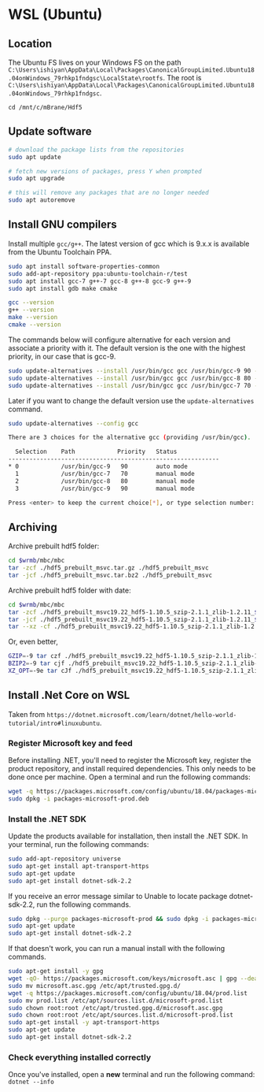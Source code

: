 # WSL (Ubuntu)

## Location

The Ubuntu FS lives on your Windows FS on the path
`C:\Users\ishiyan\AppData\Local\Packages\CanonicalGroupLimited.Ubuntu18.04onWindows_79rhkp1fndgsc\LocalState\rootfs`.
The root is `C:\Users\ishiyan\AppData\Local\Packages\CanonicalGroupLimited.Ubuntu18.04onWindows_79rhkp1fndgsc`.

`cd /mnt/c/mBrane/Hdf5`

## Update software

```bash
# download the package lists from the repositories
sudo apt update

# fetch new versions of packages, press Y when prompted
sudo apt upgrade

# this will remove any packages that are no longer needed
sudo apt autoremove
```

## Install GNU compilers

Install multiple `gcc/g++`. The latest version of gcc which is 9.x.x is available from the Ubuntu Toolchain PPA.

```bash
sudo apt install software-properties-common
sudo add-apt-repository ppa:ubuntu-toolchain-r/test
sudo apt install gcc-7 g++-7 gcc-8 g++-8 gcc-9 g++-9
sudo apt install gdb make cmake

gcc --version
g++ --version
make --version
cmake --version
```

The commands below will configure alternative for each version and associate a priority with it.
The default version is the one with the highest priority, in our case that is gcc-9.

```bash
sudo update-alternatives --install /usr/bin/gcc gcc /usr/bin/gcc-9 90 --slave /usr/bin/g++ g++ /usr/bin/g++-9 --slave /usr/bin/gcov gcov /usr/bin/gcov-9
sudo update-alternatives --install /usr/bin/gcc gcc /usr/bin/gcc-8 80 --slave /usr/bin/g++ g++ /usr/bin/g++-8 --slave /usr/bin/gcov gcov /usr/bin/gcov-8
sudo update-alternatives --install /usr/bin/gcc gcc /usr/bin/gcc-7 70 --slave /usr/bin/g++ g++ /usr/bin/g++-7 --slave /usr/bin/gcov gcov /usr/bin/gcov-7
```

Later if you want to change the default version use the `update-alternatives` command.

```bash
sudo update-alternatives --config gcc

There are 3 choices for the alternative gcc (providing /usr/bin/gcc).

  Selection    Path            Priority   Status
------------------------------------------------------------
* 0            /usr/bin/gcc-9   90        auto mode
  1            /usr/bin/gcc-7   70        manual mode
  2            /usr/bin/gcc-8   80        manual mode
  3            /usr/bin/gcc-9   90        manual mode

Press <enter> to keep the current choice[*], or type selection number:
```

## Archiving

Archive prebuilt hdf5 folder:

```bash
cd $wrmb/mbc/mbc
tar -zcf ./hdf5_prebuilt_msvc.tar.gz ./hdf5_prebuilt_msvc
tar -jcf ./hdf5_prebuilt_msvc.tar.bz2 ./hdf5_prebuilt_msvc
```

Archive prebuilt hdf5 folder with date:

```bash
cd $wrmb/mbc/mbc
tar -zcf ./hdf5_prebuilt_msvc19.22_hdf5-1.10.5_szip-2.1.1_zlib-1.2.11_$(date '+%Y-%m-%d').tar.gz ./hdf5_prebuilt_msvc
tar -jcf ./hdf5_prebuilt_msvc19.22_hdf5-1.10.5_szip-2.1.1_zlib-1.2.11_$(date '+%Y-%m-%d').tar.bz2 ./hdf5_prebuilt_msvc
tar --xz -cf ./hdf5_prebuilt_msvc19.22_hdf5-1.10.5_szip-2.1.1_zlib-1.2.11_$(date '+%Y-%m-%d').tar.xz ./hdf5_prebuilt_msvc
```

Or, even better,

```bash
GZIP=-9 tar czf ./hdf5_prebuilt_msvc19.22_hdf5-1.10.5_szip-2.1.1_zlib-1.2.11_$(date '+%Y-%m-%d').tar.gz ./hdf5_prebuilt_msvc
BZIP2=-9 tar cjf ./hdf5_prebuilt_msvc19.22_hdf5-1.10.5_szip-2.1.1_zlib-1.2.11_$(date '+%Y-%m-%d').tar.bz2 ./hdf5_prebuilt_msvc
XZ_OPT=-9e tar cJf ./hdf5_prebuilt_msvc19.22_hdf5-1.10.5_szip-2.1.1_zlib-1.2.11_$(date '+%Y-%m-%d').tar.xz ./hdf5_prebuilt_msvc
```

## Install .Net Core on WSL

Taken from `https://dotnet.microsoft.com/learn/dotnet/hello-world-tutorial/intro#linuxubuntu`.

### Register Microsoft key and feed

Before installing .NET, you'll need to register the Microsoft key, register the product repository, and install required dependencies. This only needs to be done once per machine.
Open a terminal and run the following commands:

```bash
wget -q https://packages.microsoft.com/config/ubuntu/18.04/packages-microsoft-prod.deb -O packages-microsoft-prod.deb
sudo dpkg -i packages-microsoft-prod.deb
```

### Install the .NET SDK

Update the products available for installation, then install the .NET SDK.
In your terminal, run the following commands:

```bash
sudo add-apt-repository universe
sudo apt-get install apt-transport-https
sudo apt-get update
sudo apt-get install dotnet-sdk-2.2
```

If you receive an error message similar to Unable to locate package dotnet-sdk-2.2, run the following commands.

```bash
sudo dpkg --purge packages-microsoft-prod && sudo dpkg -i packages-microsoft-prod.deb
sudo apt-get update
sudo apt-get install dotnet-sdk-2.2
```

If that doesn't work, you can run a manual install with the following commands.

```bash
sudo apt-get install -y gpg
wget -qO- https://packages.microsoft.com/keys/microsoft.asc | gpg --dearmor > microsoft.asc.gpg
sudo mv microsoft.asc.gpg /etc/apt/trusted.gpg.d/
wget -q https://packages.microsoft.com/config/ubuntu/18.04/prod.list
sudo mv prod.list /etc/apt/sources.list.d/microsoft-prod.list
sudo chown root:root /etc/apt/trusted.gpg.d/microsoft.asc.gpg
sudo chown root:root /etc/apt/sources.list.d/microsoft-prod.list
sudo apt-get install -y apt-transport-https
sudo apt-get update
sudo apt-get install dotnet-sdk-2.2
```

### Check everything installed correctly

Once you've installed, open a **new** terminal and run the following command: `dotnet --info`
